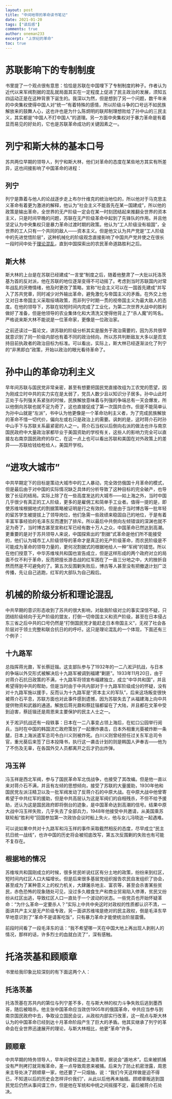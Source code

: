 ```yaml
---
layout: post
title: "中间地带的革命读书笔记"
date: 2021-01-20
tags: ["读后感"]
comments: true
author: oneman233
excerpt: "上世纪的革命"
toc: true
---
```


# 苏联影响下的专制制度

书里提了一个观点很有意思：恰恰是苏联在中国埋下了专制制度的种子。作者认为近代以来军阀割据的混乱就局面其实在一定程度上促进了民主政治的发展，须知五四运动正是在这种背景下诞生的。我深以为然，但是想到了另一个问题，数千年来的中央集权使得中国人对“统一”有着特殊的感情，所以阶级斗争的口号远不如民族解放来的鼓舞人心，这也许也是为什么陈炯明的联邦制理想败给了孙中山的三民主义，其实都是“中国人不打中国人”的道理。另一方面中央集权对于暴力革命是有着显而易见的好处的，它也是苏联革命成功的关键因素之一。

# 列宁和斯大林的基本口号

苏共两位早期的领导人，列宁和斯大林，他们对革命的态度在某些地方其实有所差异，这也间接影响了中国革命的进程：

## 列宁

列宁是靠着与他人的论战逐步走上布尔什维克的统治地位的，所以他对于马克思主义革命有着更为激进的解释，他认为“社会主义不能首先在某一国建成”，所以他的政策是输出革命，全世界的无产阶级一定会在某一时刻团结起来推翻全世界的资本主义，只是时间早晚的问题，苏联在无产阶级革命中起到了先锋队的作用。并且他坚定认为中央集权只是暴力革命过渡时期的政策。他认为“工人阶级没有祖国”，全世界的工人只有一个共同的敌人——资本主义。但是他又认为共产党是“工人阶级中的先进觉悟阶层”，这种机械化的阶级观念直接影响了中国共产党并使之在很长一段时间中处于[理论混乱](#机械的阶级分析和理论混乱)，直到中国探索出的农民革命道路胜利之后。

## 斯大林

斯大林的上台是在苏联已经建成“一言堂”制度之后，随着他整肃了一大批以托洛茨基为首的反对派，他在苏联的地位逐渐变得不可动摇了。考虑到当时苏联国内对常年战乱的厌倦情绪，他及时更改了策略，宣称“社会主义可以在一国首先建成”并写入了苏共党章，同时减少对外输出革命，避免激化与帝国主义的矛盾。在外交上他又对日本帝国主义采取绥靖政策，而非列宁时期一贯的视帝国主义为最大敌人的态度。在他的领导下，苏联在较短时间内完成了工业化，为第二次世界大战中的胜利做好了准备，但是他领导的农业集体化和大清洗又使得他背上了“杀人魔”的骂名。严格说来斯大林不能说是一位革命家，更像是一位政治家。

之前还读过一篇论文，讲苏联的阶级分析其实是服务于政治需要的，因为苏共很早就意识到了同一阶级内部也有着不同的政治倾向，所以苏共判断敌友大多以是否支持目前执政者的政治目标为标准。可以看出，实际上，斯大林已经逐渐淡化了列宁的“非黑即白”政策，开始以政治的眼光看待革命了。

# 孙中山的革命功利主义

早年间苏联与国民党非常亲密，甚至有想要把国民党直接改组为工农党的愿望，因为刚成立时中共的实力实在是太弱了，党员人数少且以知识分子居多。孙中山此时正处于与列强关系紧张的时候，民族解放意味着与列强的争端总有一天会爆发，所以他倒向苏联也就不足为奇了，这也直接促成了第一次国共合作。但是不能简单认为孙中山就是“左派”，书中认为他更像是一个革命功利主义者，为了完成民族解放的革命不惜一切代价，偏向左或右只是政治上的需要。讽刺的是，这时蒋介石时孙中山手下与苏联关系最紧密的人之一。蒋介石当权以后倒向右派的做法也许与南京国民政府中大量政治家都毕业于美国资助的学校有关，这些人的影响力完全可以直接左右南京国民政府的存亡，在这一点上也可以看出苏联和美国在对外政策上的差异——苏联给钱给枪给人，美国开学校。

# “进攻大城市”

中共早期定下的目标是策动大城市中的工人暴动，完全效仿俄国十月革命的模式，但是最后由于对中国的实际情况缺乏具体的分析导致了这种目标的完全破产，也导致了长征的结局。实际上除了在一些高度发达的大城市——如上海之外，当时中国几乎很少有真正的工人阶级，更多的是雇佣工和简单手工业者。值得一提的是，即使苏维埃根据地式的割据策略被证明是行之有效的，但是由于当时博古等一批年轻的留苏学生被提拔上了领导岗位，他们急需一些政绩来稳固自己的地位，于是有着丰富军事经验的毛泽东反而遭到了排斥。所以最后中共倒向左倾错误的深渊也就不足为奇了，当时博古甚至宣称红军已经有数十万人之众，中国革命已然达到高潮。更重要的是对于苏共领导人来说，中国探索出的“割据”式革命是他们所不能接受的，他们认为城市工人阶级领导的革命才是真正的无产阶级革命，而农民阶级是不可能成为革命的领导力量的，更何况割据式的根据地给人一种“军阀”的错觉。所以在他们授意下，中华苏维埃共和国也宣告成立，但是这样形成的两个政府对立的局面不仅不利于革命，反而把擅长游击战的红军困在了一亩三分地之中，大的挫折自然而然是不可避免的了。第五次反围剿失败后，博古等人甚至没有把撤退计划广泛传播，先让自己逃跑，红军的大部队为自己殿后。

# 机械的阶级分析和理论混乱

中共早期的意识形态收到了苏共的很大影响，对敌我阶级对立的事实深信不疑，只团结阶级倾向于无产阶级的盟友，打倒一切帝国主义和资产阶级，甚至在日本侵占东三省之后中共的口号仍然是“打倒国民党才能赶走日本帝国主义”，无视了社会各阶层对于领土完整和联合抗日的的呼吁。这只是理论混乱的一个体现，下面还有三个例子：

## 十九路军

总指挥蒋光鼐，军长蔡廷锴。这支部队参与了1932年的一二八淞沪抗战，与日本的争端以外交形式被解决后十九路军被调到福建“剿匪”。1933年11月20日，由于对蒋介石抗日政策的不满，十九路军将领宣布福建独立，成立“中华共和国”，并且希望得到中共的帮助，但是当时由于中共内部对于十九路军阶级成分的怀疑，没有对十九路军施以援手，反而认为十九路军是“资本主义的军队”，后来这场叛变很快被蒋介石平息，苏联方面也对此事件感到遗憾，因为苏联失去了从福建海上向中共提供物资和武器的通道。解放后蒋光鼐和蔡廷锴都留在了大陆，并且都在文革中受到迫害，蔡廷锴还是周恩来主要保护的民主人士之一。

关于淞沪抗战还有一段轶事：日本在一二八事变占领上海后，在虹口公园举行阅兵，当时在中国的韩国流亡政府策划了一起爆炸袭击，日本外相重光葵被炸断一条腿，日本上海派遣军总司令白川义则被炸死。白川义则曾经担任过关东军总司令官，重光葵后来签了日本投降书，执行这一袭击计划的则是韩国人尹奉吉——他为了不伤及无辜，在各国外交人员都离开之后才扔出炸弹。

## 冯玉祥

冯玉祥是西北军阀，参与了国民革命军北伐战争，也接受了其改编。但是他一直以来对蒋介石不满，并且有左倾的思想倾向，接受了苏联的大量援助，1930年他和国民党左派汪精卫以及一批军阀发动了反蒋介石的中原大战。在中原大战中他曾寄希望于中共红军的援助，但是中共高层认为这是军阀们的自相残杀，不但不给予援助，还认为这是国民政府即将倒台的迹象，是中国革命达到高潮的信号。结果中原大战中冯玉祥失败，几乎失去了全部兵力，1948年他接受中共邀请，从美国乘苏联轮船“胜利号”回国参加第一次政协会议时船上失火，他与女儿冯晓达一起遇难。

可以说如果中共对十九路军和冯玉祥的事件采取截然相反的态度，尽早成立“民主抗日统一战线”，也许中国的历史将会被彻底改写，第五次反围剿的失败也有可能不复存在。

## 根据地的情况

苏维埃共和国刚成立的时候，很多贫民听说红区有分土地的政策，纷纷来到红区，短时间内红区人口大幅增长。但是后来很多基层党组织报告农民自发组织了协会，甚至成为了某种意义上的权力机关，大肆屠杀地主、富农等，甚至会杀害某些贫民，赤色恐怖的现象随处可见，没过多久粮食生产和商业贸易陷入停滞，贫民又纷纷从红区出逃，导致红区人口一直处于一个波动的状态。一些党员也开始怀疑革命：“为什么革命一定要杀人？”实际上中共中央这时对政权的性质都认识不清，一面讲共产主义是无产阶级专政，另一面讲苏维埃是绝对的民主政权，倒是毛泽东早早地意识到了“革命不是请客吃饭”，只有暴力革命才能使统治阶层震慑。

前段时间看了一段毛泽东的话：“我不希望哪一天在中国大地上再出现人剥削人的情况，那样的话，许多烈士的血就白流了”，深有感触。

# 托洛茨基和顾顺章

书里给我印象比较深刻的有下面这两个人：

## 托洛茨基

托洛茨基在苏共内的第位与列宁差不多，在与斯大林的权力斗争失败后逃到墨西哥，随后被暗杀。他主张中国革命应当效仿1905年的俄国革命，中共应当参与到南京国民政府中去，争取设立国民会议，从政权内部实行改革，这一观点与斯大林认为的中国革命已经到达十月革命阶段产生了巨大的矛盾。他其实继承了列宁的革命会在全世界迅速展开的理论，与斯大林相比，他更“革命”许多。

## 顾顺章

中共早期的特务领导人，早年间曾经混迹上海青帮，据说会“遁地术”。后来被抓捕没有严刑拷打就背叛革命，差一点导致周恩来被捕。后来为了防止机密泄露，周恩来主导处决了顾顺章一家，他还要了一只烟抽，说：“我们今天这样做是迫不得已，不知道以后的历史会怎样评价我们”，从此以后他再未抽烟。顾顺章叛逃到国民党后仍然从事间谍工作，但是他在军统和中统之间摇摆不定，最后被蒋介石处决。